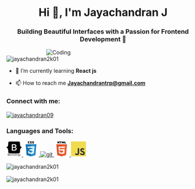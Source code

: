 <h1 align="center">Hi 👋, I'm Jayachandran J</h1>
<h3 align="center">Building Beautiful Interfaces with a Passion for Frontend Development 🚀</h3>
<img align="right" alt="Coding" width="400" src="https://media3.giphy.com/media/qgQUggAC3Pfv687qPC/giphy.gif?cid=ecf05e47vczrnasuadav1tjp4gth2lavlxdar7zjwygwq2xc&ep=v1_gifs_search&rid=giphy.gif&ct=g">

<p align="left"> <img src="https://komarev.com/ghpvc/?username=jayachandran2k01&label=Profile%20views&color=0e75b6&style=flat" alt="jayachandran2k01" /> </p>

- 🌱 I’m currently learning **React js**

- 📫 How to reach me **Jayachandrantrp@gmail.com**

<h3 align="left">Connect with me:</h3>
<p align="left">
<a href="https://linkedin.com/in/jayachandran09" target="blank"><img align="center" src="https://raw.githubusercontent.com/rahuldkjain/github-profile-readme-generator/master/src/images/icons/Social/linked-in-alt.svg" alt="jayachandran09" height="30" width="40" /></a>
</p>

<h3 align="left">Languages and Tools:</h3>
<p align="left"> <a href="https://getbootstrap.com" target="_blank" rel="noreferrer"> <img src="https://raw.githubusercontent.com/devicons/devicon/master/icons/bootstrap/bootstrap-plain-wordmark.svg" alt="bootstrap" width="40" height="40"/> </a> <a href="https://www.w3schools.com/css/" target="_blank" rel="noreferrer"> <img src="https://raw.githubusercontent.com/devicons/devicon/master/icons/css3/css3-original-wordmark.svg" alt="css3" width="40" height="40"/> </a> <a href="https://git-scm.com/" target="_blank" rel="noreferrer"> <img src="https://www.vectorlogo.zone/logos/git-scm/git-scm-icon.svg" alt="git" width="40" height="40"/> </a> <a href="https://www.w3.org/html/" target="_blank" rel="noreferrer"> <img src="https://raw.githubusercontent.com/devicons/devicon/master/icons/html5/html5-original-wordmark.svg" alt="html5" width="40" height="40"/> </a> <a href="https://developer.mozilla.org/en-US/docs/Web/JavaScript" target="_blank" rel="noreferrer"> <img src="https://raw.githubusercontent.com/devicons/devicon/master/icons/javascript/javascript-original.svg" alt="javascript" width="40" height="40"/> </a> </p>

<p><img align="center" src="https://github-readme-stats.vercel.app/api/top-langs?username=jayachandran2k01&show_icons=true&locale=en&layout=compact" alt="jayachandran2k01" /></p>

<p><img align="center" src="https://github-readme-streak-stats.herokuapp.com/?user=jayachandran2k01&" alt="jayachandran2k01" /></p>
